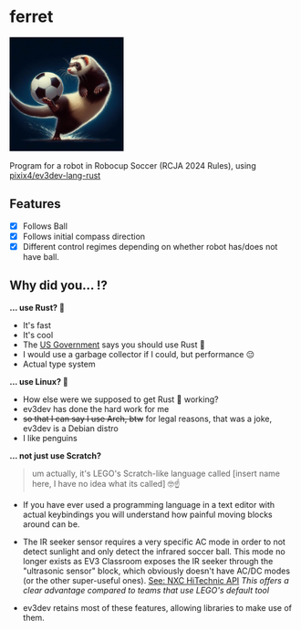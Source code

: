 # ferret

<img src="assets/image.png" width="200" alt="AI art of a ferret kicking a soccer ball">

Program for a robot in Robocup Soccer (RCJA 2024 Rules), using [pixix4/ev3dev-lang-rust](https://github.com/pixix4/ev3dev-lang-rust)

## Features

- [x] Follows Ball
- [x] Follows initial compass direction
- [x] Different control regimes depending on whether robot has/does not have ball.

## Why did you... ⁉️

**... use Rust? 🦀**

- It's fast
- It's cool
- The [US Government](https://arc.net/l/quote/xfwrzrvl) says you should use Rust 🦅
- I would use a garbage collector if I could, but performance 😔
- Actual type system

**... use Linux? 🐧**

- How else were we supposed to get Rust 🦀 working?
- ev3dev has done the hard work for me
- ~~so that I can say I use Arch, btw~~ for legal reasons, that was a joke, ev3dev is a Debian distro
- I like penguins

**... not just use Scratch?**

> um actually, it's LEGO's Scratch-like language called [insert name here, I have no idea what its called] 🤓☝️

- If you have ever used a programming language in a text editor with actual keybindings you will understand how painful moving blocks around can be.

- The IR seeker sensor requires a very specific AC mode in order to not detect sunlight and only detect the infrared soccer ball. This mode no longer exists as EV3 Classroom exposes the IR seeker through the "ultrasonic sensor" block, which obviously doesn't have AC/DC modes (or the other super-useful ones). [See: NXC HiTechnic API](https://bricxcc.sourceforge.net/nbc/nxcdoc/nxcapi/group___hi_technic_a_p_i.html) _This offers a clear advantage compared to teams that use LEGO's default tool_

- ev3dev retains most of these features, allowing libraries to make use of them.
